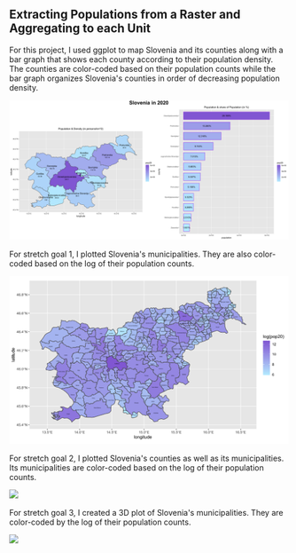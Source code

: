 ## Extracting Populations from a Raster and Aggregating to each Unit

For this project, I used ggplot to map Slovenia and its counties along with a bar graph that shows each county according to their population density. The counties are color-coded based on their population counts while the bar graph organizes Slovenia's counties in order of decreasing population density.

![](slovenia.png)

For stretch goal 1, I plotted Slovenia's municipalities. They are also color-coded based on the log of their population counts.

![](svn_pop20_adm2.png)

For stretch goal 2, I plotted Slovenia's counties as well as its municipalities. Its municipalities are color-coded based on the log of their population counts.

![](svn_pop20_adm2+1.png)

For stretch goal 3, I created a 3D plot of Slovenia's municipalities. They are color-coded by the log of their population counts.

![](svn_mov.gif)
